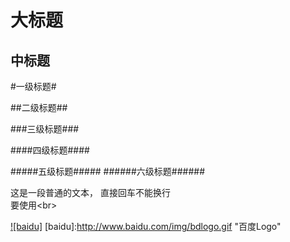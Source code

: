 大标题
===
中标题
------

#一级标题#

##二级标题##

###三级标题###

####四级标题####

#####五级标题#####
######六级标题######

这是一段普通的文本，
直接回车不能换行<br>
要使用\<br>

[![baidu]](http://baidu.com)
[baidu]:http://www.baidu.com/img/bdlogo.gif "百度Logo"